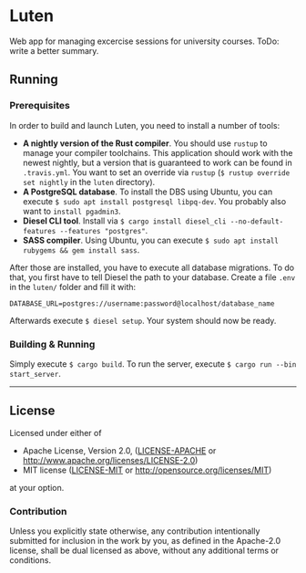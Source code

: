 Luten
=====

Web app for managing excercise sessions for university courses. ToDo: write a better summary.

## Running

### Prerequisites

In order to build and launch Luten, you need to install a number of tools:

- **A nightly version of the Rust compiler**. You should use `rustup` to
  manage your compiler toolchains. This application should work with the
  newest nightly, but a version that is guaranteed to work can be found in
  `.travis.yml`. You want to set an override via `rustup` (`$ rustup override
  set nightly` in the `luten` directory).
- **A PostgreSQL database**. To install the DBS using Ubuntu, you can execute
  `$ sudo apt install postgresql libpq-dev`. You probably also want to
  `install pgadmin3`.
- **Diesel CLI tool**. Install via `$ cargo install diesel_cli
  --no-default-features --features "postgres"`.
- **SASS compiler**. Using Ubuntu, you can execute `$ sudo apt install
  rubygems && gem install sass`.

After those are installed, you have to execute all database migrations. To do
that, you first have to tell Diesel the path to your database. Create a file
`.env` in the `luten/` folder and fill it with:

```
DATABASE_URL=postgres://username:password@localhost/database_name
```

Afterwards execute `$ diesel setup`. Your system should now be ready.

### Building & Running

Simply execute `$ cargo build`. To run the server, execute `$ cargo run --bin
start_server`.

---

## License

Licensed under either of

 * Apache License, Version 2.0, ([LICENSE-APACHE](LICENSE-APACHE) or http://www.apache.org/licenses/LICENSE-2.0)
 * MIT license ([LICENSE-MIT](LICENSE-MIT) or http://opensource.org/licenses/MIT)

at your option.

### Contribution

Unless you explicitly state otherwise, any contribution intentionally submitted
for inclusion in the work by you, as defined in the Apache-2.0 license, shall
be dual licensed as above, without any additional terms or conditions.
